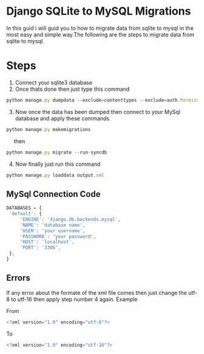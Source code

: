 <h1>Django SQLite to MySQL Migrations</h1>
In this guid i will guid you to how to migrate data from sqlite to mysql in the most easy and simple way.The following are the steps to migrate data from sqlite to mysql.
<h1>Steps</h2>

  1. Connect your sqlite3 database
  2. Once thats done then just type this command 
  ```javascript
python manage.py dumpdata --exclude=contenttypes --exclude=auth.Permission --format=xml > output.xml
```
  3. Now once the data has been dumped then connect to your MySql database and apply these commands
  ```javascript
  python manage.py makemigrations
  ```
  &nbsp; &nbsp; &nbsp;then
   ```javascript
  python manage.py migrate --run-syncdb
  ```
  4. Now finally just run this command
  ```javascript
  python manage.py loaddata output.xml
  ```
  <h2>MySql Connection Code</h2>
  
   ```javascript
  DATABASES = {
    'default': {
        'ENGINE': 'django.db.backends.mysql',
        'NAME': 'database name',
        'USER': 'your username',
        'PASSWORD': 'your password',
        'HOST': 'localhost',
        'PORT': '3306',
    },    
}
```
  
  <h2>Errors</h2>
  If any error about the formate of the xml file comes then just change the utf-8 to utf-16 then apply step number 4 again.
  Example
  
  From
  
  ```javascript
  <?xml version="1.0" encoding="utf-8"?>
  ```
  To
   ```javascript
  <?xml version="1.0" encoding="utf-16"?>
  ```
  
